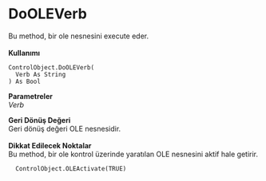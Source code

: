 # DoOLEVerb

Bu method, bir ole nesnesini execute eder.\
\
**Kullanımı**

```
ControlObject.DoOLEVerb(
  Verb As String
) As Bool
```

**Parametreler**\
_Verb_

**Geri Dönüş Değeri**\
Geri dönüş değeri OLE nesnesidir.\
\
**Dikkat Edilecek Noktalar**\
Bu method, bir ole kontrol üzerinde yaratılan OLE nesnesini aktif hale getirir.

```
  ControlObject.OLEActivate(TRUE)
```
